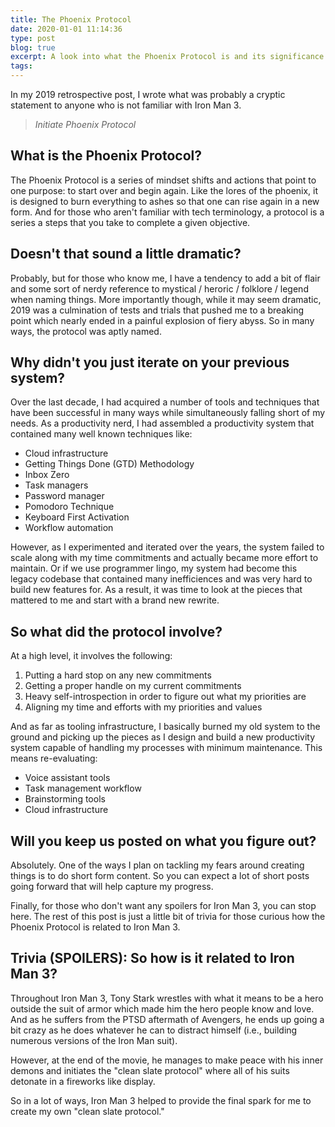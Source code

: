 ```yaml
---
title: The Phoenix Protocol
date: 2020-01-01 11:14:36
type: post
blog: true
excerpt: A look into what the Phoenix Protocol is and its significance to the start of this new decade.
tags:
---
```


In my 2019 retrospective post, I wrote what was probably a cryptic statement to anyone who is not familiar with Iron Man 3.

> _Initiate Phoenix Protocol_

## What is the Phoenix Protocol?

The Phoenix Protocol is a series of mindset shifts and actions that point to one purpose: to start over and begin again. Like the lores of the phoenix, it is designed to burn everything to ashes so that one can rise again in a new form. And for those who aren't familiar with tech terminology, a protocol is a series a steps that you take to complete a given objective.

## Doesn't that sound a little dramatic?

Probably, but for those who know me, I have a tendency to add a bit of flair and some sort of nerdy reference to mystical / heroric / folklore / legend when naming things. More importantly though, while it may seem dramatic, 2019 was a culmination of tests and trials that pushed me to a breaking point which nearly ended in a painful explosion of fiery abyss. So in many ways, the protocol was aptly named.

## Why didn't you just iterate on your previous system?

Over the last decade, I had acquired a number of tools and techniques that have been successful in many ways while simultaneously falling short of my needs. As a productivity nerd, I had assembled a productivity system that contained many well known techniques like:

- Cloud infrastructure
- Getting Things Done (GTD) Methodology
- Inbox Zero
- Task managers
- Password manager
- Pomodoro Technique
- Keyboard First Activation
- Workflow automation

However, as I experimented and iterated over the years, the system failed to scale along with my time commitments and actually became more effort to maintain. Or if we use programmer lingo, my system had become this legacy codebase that contained many inefficiences and was very hard to build new features for. As a result, it was time to look at the pieces that mattered to me and start with a brand new rewrite.

## So what did the protocol involve?

At a high level, it involves the following:

1. Putting a hard stop on any new commitments
2. Getting a proper handle on my current commitments
3. Heavy self-introspection in order to figure out what my priorities are
4. Aligning my time and efforts with my priorities and values

And as far as tooling infrastructure, I basically burned my old system to the ground and picking up the pieces as I design and build a new productivity system capable of handling my processes with minimum maintenance. This means re-evaluating:

- Voice assistant tools
- Task management workflow
- Brainstorming tools
- Cloud infrastructure

## Will you keep us posted on what you figure out?

Absolutely. One of the ways I plan on tackling my fears around creating things is to do short form content. So you can expect a lot of short posts going forward that will help capture my progress.

Finally, for those who don't want any spoilers for Iron Man 3, you can stop here. The rest of this post is just a little bit of trivia for those curious how the Phoenix Protocol is related to Iron Man 3.

## Trivia (SPOILERS): So how is it related to Iron Man 3?

Throughout Iron Man 3, Tony Stark wrestles with what it means to be a hero outside the suit of armor which made him the hero people know and love. And as he suffers from the PTSD aftermath of Avengers, he ends up going a bit crazy as he does whatever he can to distract himself (i.e., building numerous versions of the Iron Man suit).

However, at the end of the movie, he manages to make peace with his inner demons and initiates the "clean slate protocol" where all of his suits detonate in a fireworks like display.

<blog-image alt="Iron Man 3 Scene" src="/images/2020/iron-man-3-csp.png"></blog-image>

So in a lot of ways, Iron Man 3 helped to provide the final spark for me to create my own "clean slate protocol."
